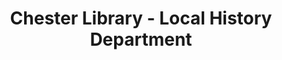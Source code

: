 ---
layout: repo
title: "Chester Library - Local History Department"
id: 12402
permalink: repos/12402/
---